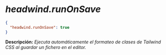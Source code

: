 <!-- Autor: Daniel Benjamin Perez Morales -->
<!-- GitHub: https://github.com/DanielBenjaminPerezMoralesDev13 -->
<!-- Gitlab: https://gitlab.com/DanielBenjaminPerezMoralesDev13 -->
<!-- Correo electrónico: danielperezdev@proton.me -->

# ***headwind.runOnSave***

```json
{
  "headwind.runOnSave": true
}
```

**Descripción:** *Ejecuta automáticamente el formateo de clases de Tailwind CSS al guardar un fichero en el editor.*
